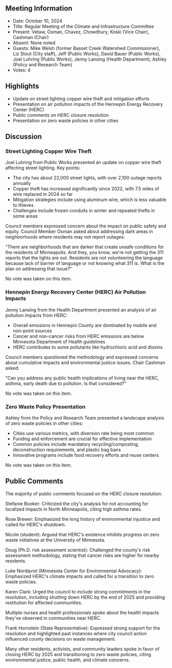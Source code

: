 ## Meeting Information

- Date: October 10, 2024
- Title: Regular Meeting of the Climate and Infrastructure Committee
- Present: Vetaw, Osman, Chavez, Chowdhury, Koski (Vice Chair), Cashman (Chair)
- Absent: None noted
- Guests: Mike Welsh (former Basset Creek Watershed Commissioner), Liz Stout (City staff), Jeff (Public Works), David Bauer (Public Works), Joel Luhring (Public Works), Jenny Lansing (Health Department), Ashley (Policy and Research Team)
- Votes: 4

## Highlights

- Update on street lighting copper wire theft and mitigation efforts
- Presentation on air pollution impacts of the Hennepin Energy Recovery Center (HERC)
- Public comments on HERC closure resolution
- Presentation on zero waste policies in other cities

## Discussion

### Street Lighting Copper Wire Theft

Joel Luhring from Public Works presented an update on copper wire theft affecting street lighting. Key points:

- The city has about 22,000 street lights, with over 2,100 outage reports annually
- Copper theft has increased significantly since 2022, with 7.5 miles of wire replaced in 2024 so far
- Mitigation strategies include using aluminum wire, which is less valuable to thieves
- Challenges include frozen conduits in winter and repeated thefts in some areas

Council members expressed concern about the impact on public safety and equity. Council Member Osman asked about addressing dark areas in neighborhoods where residents may not report outages:

"There are neighborhoods that are darker that create unsafe conditions for the residents of Minneapolis. And they, you know, we're not getting the 311 reports that the lights are out. Residents are not volunteering the language because lack of barrier of language or not knowing what 311 is. What is the plan on addressing that issue?"

No vote was taken on this item.

### Hennepin Energy Recovery Center (HERC) Air Pollution Impacts

Jenny Lansing from the Health Department presented an analysis of air pollution impacts from HERC:

- Overall emissions in Hennepin County are dominated by mobile and non-point sources
- Cancer and non-cancer risks from HERC emissions are below Minnesota Department of Health guidelines
- HERC contributes to some pollutants like hydrochloric acid and dioxins

Council members questioned the methodology and expressed concerns about cumulative impacts and environmental justice issues. Chair Cashman asked:

"Can you address any public health implications of living near the HERC, asthma, early death due to pollution. Is that considered?"

No vote was taken on this item.

### Zero Waste Policy Presentation

Ashley from the Policy and Research Team presented a landscape analysis of zero waste policies in other cities:

- Cities use various metrics, with diversion rate being most common
- Funding and enforcement are crucial for effective implementation
- Common policies include mandatory recycling/composting, deconstruction requirements, and plastic bag bans
- Innovative programs include food recovery efforts and reuse centers

No vote was taken on this item.

## Public Comments

The majority of public comments focused on the HERC closure resolution:

Stefanie Booker: Criticized the city's analysis for not accounting for localized impacts in North Minneapolis, citing high asthma rates.

Rose Brewer: Emphasized the long history of environmental injustice and called for HERC's shutdown.

Nicole (student): Argued that HERC's existence inhibits progress on zero waste initiatives at the University of Minnesota.

Doug (Ph.D. risk assessment scientist): Challenged the county's risk assessment methodology, stating that cancer risks are higher for nearby residents.

Luke Nordqvist (Minnesota Center for Environmental Advocacy): Emphasized HERC's climate impacts and called for a transition to zero waste policies.

Karen Clark: Urged the council to include strong commitments in the resolution, including shutting down HERC by the end of 2025 and providing restitution for affected communities.

Multiple nurses and health professionals spoke about the health impacts they've observed in communities near HERC.

Frank Hornstein (State Representative): Expressed strong support for the resolution and highlighted past instances where city council action influenced county decisions on waste management.

Many other residents, activists, and community leaders spoke in favor of closing HERC by 2025 and transitioning to zero waste policies, citing environmental justice, public health, and climate concerns.
